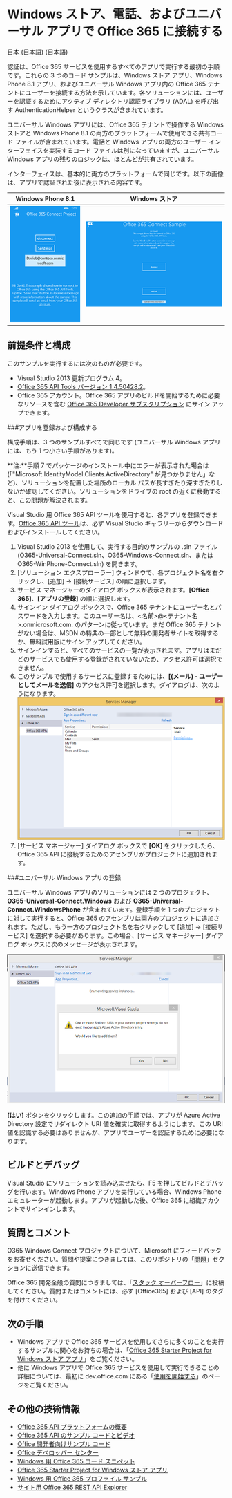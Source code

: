 # Windows ストア、電話、およびユニバーサル アプリで Office 365 に接続する

[日本 (日本語)](https://github.com/OfficeDev/O365-Win-Connect/blob/master/loc/Readme-ja.md) (日本語)

認証は、Office 365 サービスを使用するすべてのアプリで実行する最初の手順です。これらの 3 つのコード サンプルは、Windows ストア アプリ、Windows Phone 8.1 アプリ、およびユニバーサル Windows アプリ内の Office 365 テナントにユーザーを接続する方法を示しています。各ソリューションには、ユーザーを認証するためにアクティブ ディレクトリ認証ライブラリ (ADAL) を呼び出す AuthenticationHelper というクラスが含まれています。

ユニバーサル Windows アプリには、Office 365 テナントで操作する Windows ストアと Windows Phone 8.1 の両方のプラットフォームで使用できる共有コード ファイルが含まれています。電話と Windows アプリの両方のユーザー インターフェイスを実装するコード ファイルは別になっていますが、ユニバーサル Windows アプリの残りのロジックは、ほとんどが共有されています。

インターフェイスは、基本的に両方のプラットフォームで同じです。以下の画像は、アプリで認証された後に表示される内容です。

**Windows Phone 8.1**  | **Windows ストア**
------------- | -------------
![モバイル デバイスでのアプリケーションのメイン ページ](/Readme-images/O365-Windows-Connect-PhoneUI.png "O365-WinPlatform-Connect サンプル用の Windows Phone インターフェイス")|![デスクトップ デバイスでのアプリケーションのメイン ページ](/Readme-images/O365-Windows-Connect-WindowsUI.png "O365-WinPlatform-Connect サンプル用の Windows Phone インターフェイス")

## 前提条件と構成 ##

このサンプルを実行するには次のものが必要です。  
  - Visual Studio 2013 更新プログラム 4。  
  - [Office 365 API Tools バージョン 1.4.50428.2](http://aka.ms/k0534n)。  
  - Office 365 アカウント。Office 365 アプリのビルドを開始するために必要なリソースを含む [Office 365 Developer サブスクリプション](http://aka.ms/ro9c62) にサイン アップできます。
 
###アプリを登録および構成する

構成手順は、3 つのサンプルすべてで同じです (ユニバーサル Windows アプリには、もう 1 つ小さい手順があります)。

**注:**手順 7 でパッケージのインストール中にエラーが表示された場合は (「"Microsoft.IdentityModel.Clients.ActiveDirectory" が見つかりません」など)、ソリューションを配置した場所のローカル パスが長すぎたり深すぎたりしないか確認してください。ソリューションをドライブの root の近くに移動すると、この問題が解決されます。

Visual Studio 用 Office 365 API ツールを使用すると、各アプリを登録できます。[Office 365 API ツール](http://aka.ms/k0534n)は、必ず Visual Studio ギャラリーからダウンロードおよびインストールしてください。

   1. Visual Studio 2013 を使用して、実行する目的のサンプルの .sln ファイル (O365-Universal-Connect.sln、O365-Windows-Connect.sln、または O365-WinPhone-Connect.sln) を開きます。
   2. [ソリューション エクスプローラー] ウィンドウで、各プロジェクト名を右クリックし、[追加] -> [接続サービス] の順に選択します。
   3. サービス マネージャーのダイアログ ボックスが表示されます。**[Office 365]**、**[アプリの登録]** の順に選択します。
   4. サインイン ダイアログ ボックスで、Office 365 テナントにユーザー名とパスワードを入力します。このユーザー名は、<名前>@<テナント名>.onmicrosoft.com. のパターンに従っています。まだ Office 365 テナントがない場合は、MSDN の特典の一部として無料の開発者サイトを取得するか、無料試用版にサイン アップしてください。
   5. サインインすると、すべてのサービスの一覧が表示されます。アプリはまだどのサービスでも使用する登録がされていないため、アクセス許可は選択できません。 
   6. このサンプルで使用するサービスに登録するためには、**[(メール) - ユーザーとしてメールを送信]** のアクセス許可を選択します。ダイアログは、次のようになります。
![O365 アプリの登録ページ](/Readme-images/O365-Windows-Connect-ServicesManager.png "O365-WinPlatform-Connect サンプル用の Windows Phone インターフェイス")
   7. [サービス マネージャー] ダイアログ ボックスで **[OK]** をクリックしたら、Office 365 API に接続するためのアセンブリがプロジェクトに追加されます。 

###ユニバーサル Windows アプリの登録

ユニバーサル Windows アプリのソリューションには 2 つのプロジェクト、**O365-Universal-Connect.Windows** および **O365-Universal-Connect.WindowsPhone** が含まれています。登録手順を 1 つのプロジェクトに対して実行すると、Office 365 のアセンブリは両方のプロジェクトに追加されます。ただし、もう一方のプロジェクト名を右クリックして [追加] -> [接続サービス] を選択する必要があります。この場合、[サービス マネージャー] ダイアログ ボックスに次のメッセージが表示されます。

![プロジェクトの登録を確認するダイアログ](/Readme-images/O365-Windows-Connect-ServicesManager2.png "O365-WinPlatform-Connect サンプル用の Windows Phone インターフェイス")

**[はい]** ボタンをクリックします。この追加の手順では、アプリが Azure Active Directory 設定でリダイレクト URI 値を確実に取得するようにします。この URI 値を認識する必要はありませんが、アプリでユーザーを認証するために必要になります。

## ビルドとデバッグ ##

Visual Studio にソリューションを読み込ませたら、F5 を押してビルドとデバッグを行います。Windows Phone アプリを実行している場合、Windows Phone エミュレーターが起動します。アプリが起動した後、Office 365 に組織アカウントでサインインします。

## 質問とコメント

O365 Windows Connect プロジェクトについて、Microsoft にフィードバックをお寄せください。質問や提案につきましては、このリポジトリの「[問題](https://github.com/OfficeDev/O365-Win-Connect/issues)」セクションに送信できます。

Office 365 開発全般の質問につきましては、「[スタック オーバーフロー](http://stackoverflow.com/questions/tagged/Office365+API)」に投稿してください。質問またはコメントには、必ず [Office365] および [API] のタグを付けてください。

## 次の手順 ##

- Windows アプリで Office 365 サービスを使用してさらに多くのことを実行するサンプルに関心をお持ちの場合は、「[Office 365 Starter Project for Windows ストア アプリ](https://github.com/OfficeDev/O365-Windows-Start)」をご覧ください。
- 他に Windows アプリで Office 365 サービスを使用して実行できることの詳細については、最初に dev.office.com にある「[使用を開始する](http://dev.office.com/getting-started)」のページをご覧ください。

## その他の技術情報 ##

- [Office 365 API プラットフォームの概要](https://msdn.microsoft.com/office/office365/howto/platform-development-overview)
- [Office 365 API のサンプル コードとビデオ](https://msdn.microsoft.com/office/office365/howto/starter-projects-and-code-samples)
- [Office 開発者向けサンプル コード](http://dev.office.com/code-samples)
- [Office デベロッパー センター](http://dev.office.com/)
- [Windows 用 Office 365 コード スニペット](https://github.com/OfficeDev/O365-Win-Snippets)
- [Office 365 Starter Project for Windows ストア アプリ](https://github.com/OfficeDev/O365-Windows-Start)
- [Windows 用 Office 365 プロファイル サンプル](https://github.com/OfficeDev/O365-Win-Profile)
- [サイト用 Office 365 REST API Explorer](https://github.com/OfficeDev/Office-365-REST-API-Explorer)
